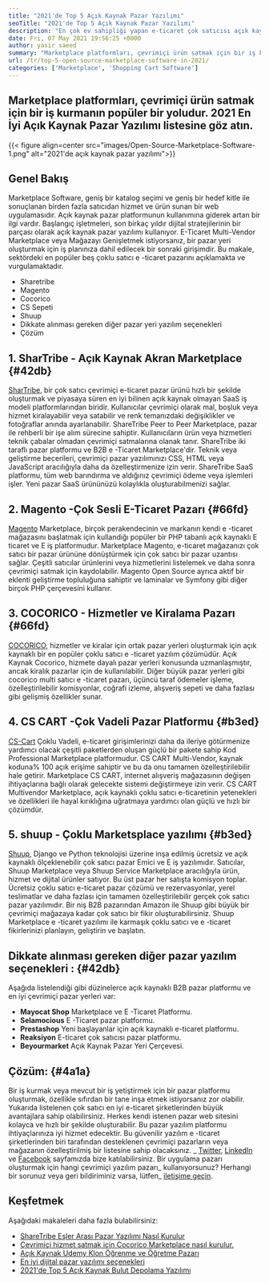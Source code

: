 ```yaml
---
title: "2021'de Top 5 Açık Kaynak Pazar Yazılımı" 
seoTitle: "2021'de Top 5 Açık Kaynak Pazar Yazılımı" 
description: "En çok ev sahipliği yapan e-ticaret çok satıcısı açık kaynak pazar platformları, hem fiziksel hem de dijital ürünleri satmak için çevrimiçi mağazalar oluşturmak için platformlar." 
date: Fri, 07 May 2021 19:56:25 +0000
author: yasir saeed
summary: "Marketplace platformları, çevrimiçi ürün satmak için bir iş kurmanın popüler bir yoludur. 2021 En İyi Açık Kaynak Pazar Yazılımı listesine göz atın." 
url: /tr/top-5-open-source-marketplace-software-in-2021/
categories: ['Marketplace', 'Shopping Cart Software']
---
```


## Marketplace platformları, çevrimiçi ürün satmak için bir iş kurmanın popüler bir yoludur. 2021 En İyi Açık Kaynak Pazar Yazılımı listesine göz atın.

{{< figure align=center src="images/Open-Source-Marketplace-Software-1.png" alt="2021'de açık kaynak pazar yazılımı">}}


##  **Genel Bakış**  
Marketplace Software, geniş bir katalog seçimi ve geniş bir hedef kitle ile sonuçlanan birden fazla satıcıdan hizmet ve ürün sunan bir web uygulamasıdır. Açık kaynak pazar platformunun kullanımına giderek artan bir ilgi vardır. Başlangıç ​​işletmeleri, son birkaç yıldır dijital stratejilerinin bir parçası olarak açık kaynak pazar yazılımı kullanıyor. E-Ticaret Multi-Vendor Marketplace veya Mağazayı Genişletmek istiyorsanız, bir pazar yeri oluşturmak için iş planınıza dahil edilecek bir sonraki girişimdir.
Bu makale, sektördeki en popüler beş çoklu satıcı e -ticaret pazarını açıklamakta ve vurgulamaktadır.
  * Sharetribe
  * Magento
  * Cocorico
  * CS Sepeti
  * Shuup
  * Dikkate alınması gereken diğer pazar yeri yazılım seçenekleri
  * Çözüm

## 1.  **SharTribe** - Açık Kaynak **Akran Marketplace**  {#42db}

[SharTribe][1], bir çok satıcı çevrimiçi e-ticaret pazar ürünü hızlı bir şekilde oluşturmak ve piyasaya süren en iyi bilinen açık kaynak olmayan SaaS iş modeli platformlarından biridir. Kullanıcılar çevrimiçi olarak mal, boşluk veya hizmet kiralayabilir veya satabilir ve renk temanızdaki değişiklikler ve fotoğraflar anında ayarlanabilir. ShareTribe Peer to Peer Marketplace, pazar ile rehberli bir işe alım sürecine sahiptir. Kullanıcıların ürün veya hizmetleri teknik çabalar olmadan çevrimiçi satmalarına olanak tanır. ShareTribe iki taraflı pazar platformu ve B2B e -Ticaret Marketplace'dir.
Teknik veya geliştirme becerileri, çevrimiçi pazar yazılımınızı CSS, HTML veya JavaScript aracılığıyla daha da özelleştirmenize izin verir. ShareTribe SaaS platformu, tüm web barındırma ve aldığınız çevrimiçi ödeme veya işlemleri işler. Yeni pazar SaaS ürününüzü kolaylıkla oluşturabilmenizi sağlar.

## 2.  **Magento**  -Çok Sesli E-Ticaret Pazarı {#66fd}

[Magento][2] Marketplace, birçok perakendecinin ve markanın kendi e -ticaret mağazasını başlatmak için kullandığı popüler bir PHP tabanlı açık kaynaklı E ticaret ve E iş platformudur. Marketplace Magento, e-ticaret mağazanızı çok satıcı bir pazar ürününe dönüştürmek için çok satıcı bir pazar uzantısı sağlar. Çeşitli satıcılar ürünlerini veya hizmetlerini listelemek ve daha sonra çevrimiçi satmak için kaydolabilir. Magento Open Source ayrıca aktif bir eklenti geliştirme topluluğuna sahiptir ve laminalar ve Symfony gibi diğer birçok PHP çerçevesini kullanır.

## 3.  **COCORICO**  - Hizmetler ve Kiralama Pazarı {#66fd}

[COCORICO][3], hizmetler ve kiralar için ortak pazar yerleri oluşturmak için açık kaynaklı bir en popüler çoklu satıcı e -ticaret yazılım çözümüdür. Açık Kaynak Cocorico, hizmete dayalı pazar yerleri konusunda uzmanlaşmıştır, ancak kiralık pazarlar için de kullanılabilir. Diğer büyük pazar yerleri gibi cocorico multi satıcı e -ticaret pazarı, üçüncü taraf ödemeler işleme, özelleştirilebilir komisyonlar, coğrafi izleme, alışveriş sepeti ve daha fazlası gibi gelişmiş özellikler sunar.

## 4.  **CS CART**  -Çok Vadeli Pazar Platformu {#b3ed}

[CS-Cart][4] Çoklu Vadeli, e-ticaret girişimlerinizi daha da ileriye götürmenize yardımcı olacak çeşitli paketlerden oluşan güçlü bir pakete sahip Kod Professional Marketplace platformudur. CS CART Multi-Vendor, kaynak koduna% 100 açık erişime sahiptir ve bu da onu tamamen özelleştirilebilir hale getirir. Marketplace CS CART, internet alışveriş mağazasının değişen ihtiyaçlarına bağlı olarak gelecekte sistemi değiştirmeye izin verir. CS CART Multivendor Marketplace, açık kaynaklı çoklu satıcı e-ticaretinin yetenekleri ve özellikleri ile hayal kırıklığına uğratmaya yardımcı olan güçlü ve hızlı bir çözümdür.

## 5.  **shuup**  - Çoklu Marketsplace yazılımı {#b3ed}

[Shuup][5], Django ve Python teknolojisi üzerine inşa edilmiş ücretsiz ve açık kaynaklı ölçeklenebilir çok satıcı pazar Emici ve E iş yazılımıdır. Satıcılar, Shuup Marketplace veya Shuup Service Marketplace aracılığıyla ürün, hizmet ve dijital ürünler satıyor. Bu üst pazar her satışta komisyon toplar. Ücretsiz çoklu satıcı e-ticaret pazar çözümü ve rezervasyonlar, yerel teslimatlar ve daha fazlası için tamamen özelleştirilebilir gerçek çok satıcı pazar yazılımıdır. Bir niş B2B pazarından Amazon ile Shuup gibi büyük bir çevrimiçi mağazaya kadar çok satıcı bir fikir oluşturabilirsiniz. Shuup Marketplace e -ticaret yazılımı ile karmaşık çoklu satıcı ve e -ticaret fikirlerinizi planlayın, geliştirin ve başlatın.

##  **Dikkate alınması gereken diğer pazar yazılım seçenekleri**  : {#42db}

Aşağıda listelendiği gibi düzinelerce açık kaynaklı B2B pazar platformu ve en iyi çevrimiçi pazar yerleri var:
*  **Mayocat Shop**  Marketplace ve E -Ticaret Platformu.
*  **Selamocious**  E -Ticaret pazar platformu.
*  **Prestashop**  Yeni başlayanlar için açık kaynaklı e-ticaret platformu.
*  **Reaksiyon**  E-ticaret çok satıcısı pazar platformu.
*  **Beyourmarket**  Açık Kaynak Pazar Yeri Çerçevesi.

##  **Çözüm:**   {#4a1a}

Bir iş kurmak veya mevcut bir iş yetiştirmek için bir pazar platformu oluşturmak, özellikle sıfırdan bir tane inşa etmek istiyorsanız zor olabilir. Yukarıda listelenen çok satıcı en iyi e-ticaret şirketlerinden büyük avantajlara sahip olabilirsiniz. Herkes kendi istenen pazar web sitesini kolayca ve hızlı bir şekilde oluşturabilir. Bu pazar yazılım platformu ihtiyaçlarınıza iyi hizmet edecektir. Bu güvenilir yazılım e -ticaret şirketlerinden biri tarafından desteklenen çevrimiçi pazarların veya mağazanın özelleştirilmiş bir listesine sahip olacaksınız.
_ [Twitter][6], [LinkedIn][7] ve [Facebook][8] sayfamızda bize katılabilirsiniz. Bir uygulama pazarı oluşturmak için hangi çevrimiçi yazılım pazarı_ kullanıyorsunuz? Herhangi bir sorunuz veya geri bildiriminiz varsa, lütfen_ [iletişime geçin][9].

## Keşfetmek
Aşağıdaki makaleleri daha fazla bulabilirsiniz:
  * [ShareTribe Eşler Arası Pazar Yazılımı Nasıl Kurulur][10]
  * [Çevrimiçi hizmet satmak için Cocorico Marketplace nasıl kurulur.][11]
  * [Açık Kaynak Udemy Klon Öğrenme ve Öğretme Pazarı][12]
  * [En iyi dijital pazar yazılımı seçenekleri][13]
  * [2021'de Top 5 Açık Kaynak Bulut Depolama Yazılımı][14]



 [1]: https://www.sharetribe.com/
 [2]: https://magento.com/
 [3]: https://www.cocorico.io/en/
 [4]: https://www.cs-cart.com/
 [5]: https://www.shuup.com/
 [6]: https://twitter.com/containerize_co
 [7]: https://www.linkedin.com/company/containerize/
 [8]: http://facebook.com/containerize
 [9]: mailto:yasir.saeed@aspose.com
 [10]: https://products.containerize.com/marketplace/sharetribe/
 [11]: https://products.containerize.com/marketplace/cocorico/
 [12]: https://products.containerize.com/marketplace/edurge/
 [13]: https://products.containerize.com/marketplace/
 [14]: https://blog.containerize.com/backup-and-sync-software/top-5-open-source-cloud-storage-software-in-2021/
